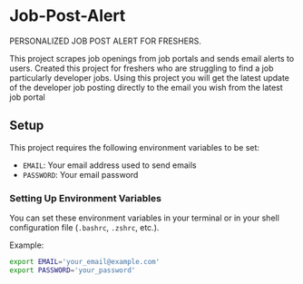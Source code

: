 # Job-Post-Alert

PERSONALIZED JOB POST ALERT FOR FRESHERS.


This project scrapes job openings from job portals and sends email alerts to users.
Created this project for freshers who are struggling to find a job particularly developer jobs. Using this project you will get the latest update of the developer job posting directly to the email you wish from the latest job portal

## Setup

This project requires the following environment variables to be set:

- `EMAIL`: Your email address used to send emails
- `PASSWORD`: Your email password

### Setting Up Environment Variables

You can set these environment variables in your terminal or in your shell configuration file (`.bashrc`, `.zshrc`, etc.).

Example:

```sh
export EMAIL='your_email@example.com'
export PASSWORD='your_password'
